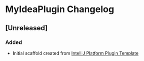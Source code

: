 <!-- Keep a Changelog guide -> https://keepachangelog.com -->

# MyIdeaPlugin Changelog

## [Unreleased]
### Added
- Initial scaffold created from [IntelliJ Platform Plugin Template](https://github.com/JetBrains/intellij-platform-plugin-template)
